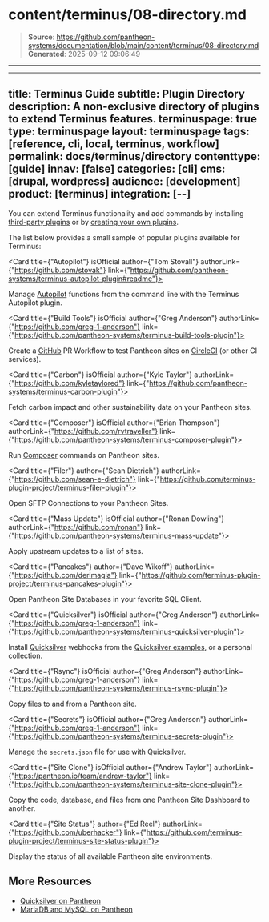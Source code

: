 # content/terminus/08-directory.md

> **Source**: https://github.com/pantheon-systems/documentation/blob/main/content/terminus/08-directory.md
> **Generated**: 2025-09-12 09:06:49

---

---
title: Terminus Guide
subtitle: Plugin Directory
description: A non-exclusive directory of plugins to extend Terminus features.
terminuspage: true
type: terminuspage
layout: terminuspage
tags: [reference, cli, local, terminus, workflow]
permalink: docs/terminus/directory
contenttype: [guide]
innav: [false]
categories: [cli]
cms: [drupal, wordpress]
audience: [development]
product: [terminus]
integration: [--]
---

You can extend Terminus functionality and add commands by installing [third-party plugins](https://github.com/terminus-plugin-project) or by [creating your own plugins](/terminus/create).

The list below provides a small sample of popular plugins available for Terminus:

<CardGroup>

<Card title={"Autopilot"} isOfficial author={"Tom Stovall"} authorLink={"https://github.com/stovak"} link={"https://github.com/pantheon-systems/terminus-autopilot-plugin#readme"}>

Manage [Autopilot](/guides/autopilot) functions from the command line with the Terminus Autopilot plugin.

  </Card>

  <Card title={"Build Tools"} isOfficial author={"Greg Anderson"} authorLink={"https://github.com/greg-1-anderson"} link={"https://github.com/pantheon-systems/terminus-build-tools-plugin"}>

Create a [GitHub](https://github.com) PR Workflow to test Pantheon sites on [CircleCI](https://circleci.com/) (or other CI services).

  </Card>

  <Card title={"Carbon"} isOfficial author={"Kyle Taylor"} authorLink={"https://github.com/kyletaylored"} link={"https://github.com/pantheon-systems/terminus-carbon-plugin"}>

Fetch carbon impact and other sustainability data on your Pantheon sites.

  </Card>

  <Card title={"Composer"} isOfficial author={"Brian Thompson"} authorLink={"https://github.com/rvtraveller"} link={"https://github.com/pantheon-systems/terminus-composer-plugin"}>

Run [Composer](https://getcomposer.org/) commands on Pantheon sites.

  </Card>

  <Card title={"Filer"} author={"Sean Dietrich"} authorLink={"https://github.com/sean-e-dietrich"} link={"https://github.com/terminus-plugin-project/terminus-filer-plugin"}>

Open SFTP Connections to your Pantheon Sites.

  </Card>

  <Card title={"Mass Update"} isOfficial author={"Ronan Dowling"} authorLink={"https://github.com/ronan"} link={"https://github.com/pantheon-systems/terminus-mass-update"}>

Apply upstream updates to a list of sites.

  </Card>

  <Card title={"Pancakes"} author={"Dave Wikoff"} authorLink={"https://github.com/derimagia"} link={"https://github.com/terminus-plugin-project/terminus-pancakes-plugin"}>

Open Pantheon Site Databases in your favorite SQL Client.

  </Card>

  <Card title={"Quicksilver"} isOfficial author={"Greg Anderson"} authorLink={"https://github.com/greg-1-anderson"} link={"https://github.com/pantheon-systems/terminus-quicksilver-plugin"}>

Install [Quicksilver](/guides/quicksilver) webhooks from the [Quicksilver examples](https://github.com/pantheon-systems/quicksilver-examples), or a personal collection.

  </Card>

  <Card title={"Rsync"} isOfficial author={"Greg Anderson"} authorLink={"https://github.com/greg-1-anderson"} link={"https://github.com/pantheon-systems/terminus-rsync-plugin"}>

Copy files to and from a Pantheon site.

  </Card>

  <Card title={"Secrets"} isOfficial author={"Greg Anderson"} authorLink={"https://github.com/greg-1-anderson"} link={"https://github.com/pantheon-systems/terminus-secrets-plugin"}>

Manage the `secrets.json` file for use with Quicksilver.

  </Card>

  <Card title={"Site Clone"} isOfficial author={"Andrew Taylor"} authorLink={"https://pantheon.io/team/andrew-taylor"} link={"https://github.com/pantheon-systems/terminus-site-clone-plugin"}>

Copy the code, database, and files from one Pantheon Site Dashboard to another.

  </Card>

  <Card title={"Site Status"} author={"Ed Reel"} authorLink={"https://github.com/uberhacker"} link={"https://github.com/terminus-plugin-project/terminus-site-status-plugin"}>

Display the status of all available Pantheon site environments.

  </Card>

</CardGroup>

## More Resources

- [Quicksilver on Pantheon](/guides/quicksilver)
- [MariaDB and MySQL on Pantheon](/guides/mariadb-mysql)
